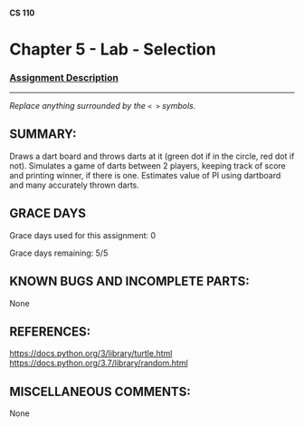 #### CS 110
# Chapter 5 - Lab - Selection

### [Assignment Description](https://docs.google.com/document/d/1QfPsRfo1kZoQw4p0DhjxZskNfE0eLAV6Z6SgPSleDM4/edit?usp=sharing)

***

_Replace anything surrounded by the `< >` symbols._

## SUMMARY:
 Draws a dart board and throws darts at it (green dot if in the circle, red dot if not).
 Simulates a game of darts between 2 players, keeping track of score and printing winner, if there is one.
 Estimates value of PI using dartboard and many accurately thrown darts.

## GRACE DAYS
Grace days used for this assignment: 0

Grace days remaining: 5/5

## KNOWN BUGS AND INCOMPLETE PARTS:
 None

## REFERENCES:
 https://docs.python.org/3/library/turtle.html
 https://docs.python.org/3.7/library/random.html

## MISCELLANEOUS COMMENTS:
 None
